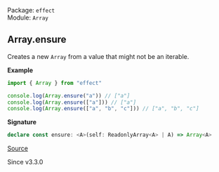 Package: `effect`<br />
Module: `Array`<br />

## Array.ensure

Creates a new `Array` from a value that might not be an iterable.

**Example**

```ts
import { Array } from "effect"

console.log(Array.ensure("a")) // ["a"]
console.log(Array.ensure(["a"])) // ["a"]
console.log(Array.ensure(["a", "b", "c"])) // ["a", "b", "c"]
```

**Signature**

```ts
declare const ensure: <A>(self: ReadonlyArray<A> | A) => Array<A>
```

[Source](https://github.com/Effect-TS/effect/tree/main/packages/effect/src/Array.ts#L184)

Since v3.3.0